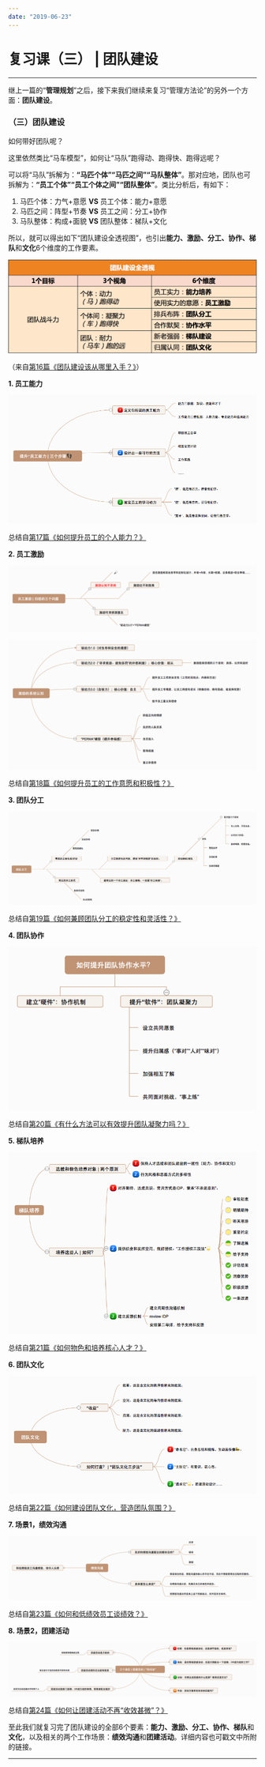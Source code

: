 ```yaml
---
date: "2019-06-23"
---  
```

      
# 复习课（三） | 团队建设
* * *

继上一篇的“**管理规划**”之后，接下来我们继续来复习“管理方法论”的另外一个方面：**团队建设**。

### （三）团队建设

如何带好团队呢？

这里依然类比“马车模型”，如何让“马队”跑得动、跑得快、跑得远呢？

可以将“马队”拆解为：**“马匹个体”“马匹之间”“马队整体”**。那对应地，团队也可拆解为：**“员工个体”“员工个体之间”“团队整体”**。类比分析后，有如下：

1.  马匹个体：力气+意愿 **VS** 员工个体：能力+意愿
2.  马匹之间：阵型+节奏 **VS** 员工之间：分工+协作
3.  马队整体：构成+面貌 **VS** 团队整体：梯队+文化

所以，就可以得出如下“团队建设全透视图”，也引出**能力、激励、分工、协作、梯队**和**文化**6个维度的工作要素。

![](./httpsstatic001geekbangorgresourceimagefdaefd237c45c16f33be24cf7c7f7e2a9fae.png)

（来自[第16篇《团队建设该从哪里入手？》](https://time.geekbang.org/column/article/40043)）

**1\. 员工能力**

![](./httpsstatic001geekbangorgresourceimage03ba03702757b348665303a7b99f93cd04ba.png)

总结自[第17篇《如何提升员工的个人能力？》](https://time.geekbang.org/column/article/40277)

**2\. 员工激励**

![](./httpsstatic001geekbangorgresourceimaged1c1d1896e0c723dae3a75ac418b52a6a0c1.png)

![](./httpsstatic001geekbangorgresourceimage701a7073ab548c26e541c0942727d6a77a1a.png)

总结自[第18篇《如何提升员工的工作意愿和积极性？》](https://time.geekbang.org/column/article/40313)

**3\. 团队分工**

![](./httpsstatic001geekbangorgresourceimage131f134d017f15ca99a763b2a49b7a0dbc1f.png)

总结自[第19篇《如何兼顾团队分工的稳定性和灵活性？》](https://time.geekbang.org/column/article/40513)

**4\. 团队协作**

![](./httpsstatic001geekbangorgresourceimage9ba39ba929d7b237b67ac84a4e2394a7caa3.png)

总结自[第20篇《有什么方法可以有效提升团队凝聚力吗？》](https://time.geekbang.org/column/article/40516)

**5\. 梯队培养**

![](./httpsstatic001geekbangorgresourceimagefa0bfa49ad2abf39eb915fc6e766ed20300b.png)

总结自[第21篇《如何物色和培养核心人才？》](https://time.geekbang.org/column/article/40771)

**6\. 团队文化**

![](./httpsstatic001geekbangorgresourceimage848f84f09b2acd1c91320111b43a0529a68f.png)

总结自[第22篇《如何建设团队文化，营造团队氛围？》](https://time.geekbang.org/column/article/40772)

**7\. 场景1，绩效沟通**

![](./httpsstatic001geekbangorgresourceimage5442543de304149f0f0f038e1e9aad44a542.png)

总结自[第23篇《如何和低绩效员工谈绩效？》](https://time.geekbang.org/column/article/40776)

<!-- [[[read_end]]] -->

**8\. 场景2，团建活动**

![](./httpsstatic001geekbangorgresourceimage29112987df465b7fbf23e6e2fa419caecc11.png)

总结自[第24篇《如何让团建活动不再“收效甚微”？》](https://time.geekbang.org/column/article/40780)

至此我们就复习完了团队建设的全部6个要素：**能力、激励、分工、协作、梯队**和**文化**，以及相关的两个工作场景：**绩效沟通**和**团建活动**。详细内容也可戳文中所附的链接。

* * *
